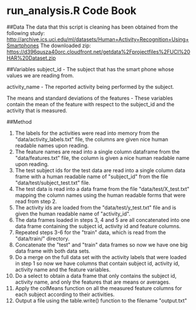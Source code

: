 run_analysis.R Code Book
========================

##Data
The data that this script is cleaning has been obtained from the following study: http://archive.ics.uci.edu/ml/datasets/Human+Activity+Recognition+Using+Smartphones
The downloaded zip: https://d396qusza40orc.cloudfront.net/getdata%2Fprojectfiles%2FUCI%20HAR%20Dataset.zip

##Variables
subject_id - The subject that has the smart phone whose values we are reading from.

activity_name - The reported activity being performed by the subject.

The means and standard deviations of the features - These variables contain the mean of the feature with respect to the subject_id and the activity that is measured.

##Method
1. The labels for the activities were read into memory from the "data/activity_labels.txt" file, the columns are given nice human readable names upon reading.
2. The feature names are read into a single column dataframe from the "data/features.txt" file, the column is given a nice human readable name upon reading.
3. The test subject ids for the test data are read into a single column data frame with a human readable name of "subject_id" from the file "data/test/subject_test.txt" file.  
4. The test data is read into a data frame from the file "data/test/X_test.txt" mapping the column names using the human readable forms that were read from step 2.
5. The activity ids are loaded from the "data/test/y_test.txt" file and is given the human readable name of "activity_id".
6. The data frames loaded in steps 3, 4 and 5 are all concatenated into one data frame containing the subject id, activity id and feature columns.
7. Repeated steps 3-6 for the "train" data, which is read from the "data/train/" directory.
8. Concatenate the "test" and "train" data frames so now we have one big data frame with both data sets.
9. Do a merge on the full data set with the activity labels that were loaded in step 1 so now we have columns that contain subject id, activity id, activity name and the feature variables.
10. Do a select to obtain a data frame that only contains the subject id, activity name, and only the features that are means or averages.
11. Apply the colMeans function on all the measured feature columns for each subject according to their activities.
12. Output a file using the table.write() function to the filename "output.txt"